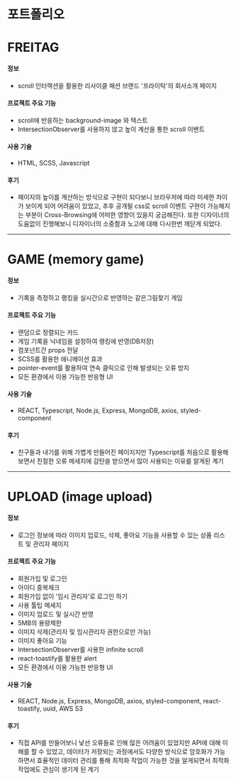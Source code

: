 # 포트폴리오


# FREITAG
   #### 정보
   - scroll 인터랙션을 활용한 리사이클 패션 브랜드 '프라이탁'의 회사소개 페이지
   #### 프로젝트 주요 기능
   - scroll에 반응하는 background-image 와 텍스트
   - IntersectionObserver를 사용하지 않고 높이 계산을 통한 scroll 이벤트
   #### 사용 기술
   - HTML, SCSS, Javascript
   #### 후기
   - 페이지의 높이를 계산하는 방식으로 구현이 되다보니 브라우저에 따라 미세한 차이가 보이게 되어 어려움이 있었고, 추후 공개될 css로 scroll 이벤트 구현이 가능해지는 부분이 Cross-Browsing에 어떠한 영향이 있을지 궁금해진다. 또한 디자이너의 도움없이 진행해보니 디자이너의 소중함과 노고에 대해 다시한번 깨닫게 되었다.
------------------------
      
# GAME (memory game)
   #### 정보
   - 기록을 측정하고 랭킹을 실시간으로 반영하는 같은그림찾기 게임
   #### 프로젝트 주요 기능
   - 랜덤으로 정렬되는 카드
   - 게임 기록을 닉네임을 설정하여 랭킹에 반영(DB저장)
   - 컴포넌트간 props 전달
   - SCSS를 활용한 애니메이션 효과
   - pointer-event를 활용하여 연속 클릭으로 인해 발생되는 오류 방지
   - 모든 환경에서 이용 가능한 반응형 UI
   #### 사용 기술
   - REACT, Typescript, Node.js, Express, MongoDB, axios, styled-component
   #### 후기
   - 친구들과 내기를 위해 가볍게 만들어진 페이지지만 Typescript를 처음으로 활용해보면서 친절한 오류 메세지에 감탄을 받으면서 많이 사용되는 이유를 알게된 계기
------------------------

# UPLOAD (image upload)
   #### 정보
   - 로그인 정보에 따라 이미지 업로드, 삭제, 좋아요 기능을 사용할 수 있는 상품 리스트 및 관리자 페이지
   #### 프로젝트 주요 기능
   - 회원가입 및 로그인
   - 아이디 중복체크
   - 회원가입 없이 '임시 관리자'로 로그인 하기
   - 사용 툴팁 메세지
   - 이미지 업로드 및 실시간 반영
   - 5MB의 용량제한
   - 이미지 삭제(관리자 및 임시관리자 권한으로만 가능)
   - 이미지 좋아요 기능
   - IntersectionObserver를 사용한 infinite scroll
   - react-toastify를 활용한 alert
   - 모든 환경에서 이용 가능한 반응형 UI
   #### 사용 기술
   - REACT, Node.js, Express, MongoDB, axios, styled-component, react-toastify, uuid, AWS S3
   #### 후기
   - 직접 API를 만들어보니 낯선 오류들로 인해 많은 어려움이 있었지만 API에 대해 이해를 할 수 있었고, 데이터가 저장되는 과정에서도 다양한 방식으로 암호화가 가능하면서 효율적인 데이터 관리를 통해 최적화 작업이 가능한 것을 알게되면서 최적화 작업에도 관심이 생기게 된 계기
